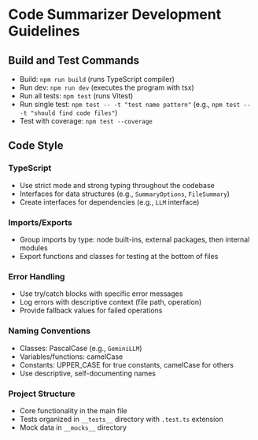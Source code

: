 # Code Summarizer Development Guidelines

## Build and Test Commands
- Build: `npm run build` (runs TypeScript compiler)
- Run dev: `npm run dev` (executes the program with tsx)
- Run all tests: `npm test` (runs Vitest)
- Run single test: `npm test -- -t "test name pattern"` (e.g., `npm test -- -t "should find code files"`)
- Test with coverage: `npm test --coverage`

## Code Style

### TypeScript
- Use strict mode and strong typing throughout the codebase
- Interfaces for data structures (e.g., `SummaryOptions`, `FileSummary`)
- Create interfaces for dependencies (e.g., `LLM` interface)

### Imports/Exports
- Group imports by type: node built-ins, external packages, then internal modules
- Export functions and classes for testing at the bottom of files

### Error Handling
- Use try/catch blocks with specific error messages
- Log errors with descriptive context (file path, operation)
- Provide fallback values for failed operations

### Naming Conventions
- Classes: PascalCase (e.g., `GeminiLLM`)
- Variables/functions: camelCase
- Constants: UPPER_CASE for true constants, camelCase for others
- Use descriptive, self-documenting names

### Project Structure
- Core functionality in the main file
- Tests organized in `__tests__` directory with `.test.ts` extension
- Mock data in `__mocks__` directory